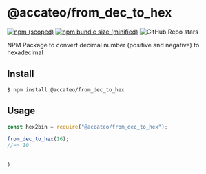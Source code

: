 # @accateo/from_dec_to_hex

[![npm (scoped)](https://img.shields.io/npm/v/@accateo/from_dec_to_hex.svg)](https://www.npmjs.com/package/@accateo/from_dec_to_hex)
[![npm bundle size (minified)](https://img.shields.io/bundlephobia/min/@accateo/from_dec_to_hex.svg)](https://www.npmjs.com/package/@accateo/from_dec_to_hex)
![GitHub Repo stars](https://img.shields.io/github/stars/accateo/from_dec_to_hex?style=social)

NPM Package to convert decimal number (positive and negative) to hexadecimal

## Install

```
$ npm install @accateo/from_dec_to_hex
```

## Usage

```js
const hex2bin = require("@accateo/from_dec_to_hex");

from_dec_to_hex(16);
//=> 10
  
 
)
